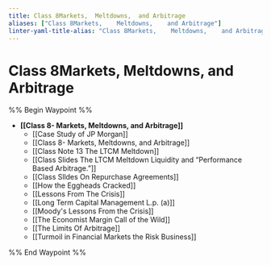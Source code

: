 ```yaml
---
title: Class 8Markets,  Meltdowns,  and Arbitrage
aliases: ["Class 8Markets,    Meltdowns,    and Arbitrage"]
linter-yaml-title-alias: "Class 8Markets,    Meltdowns,    and Arbitrage"
---
```


# Class 8Markets,  Meltdowns,  and Arbitrage

%% Begin Waypoint %%
- **[[Class 8- Markets,   Meltdowns,   and Arbitrage]]**
	- [[Case Study of JP Morgan]]
	- [[Class 8- Markets,   Meltdowns,   and Arbitrage]]
	- [[Class Note 13 The LTCM Meltdown]]
	- [[Class Slides The LTCM Meltdown Liquidity and “Performance Based Arbitrage.”]]
	- [[Class Slldes On Repurchase Agreements]]
	- [[How the Eggheads Cracked]]
	- [[Lessons From The Crisis]]
	- [[Long Term Capital Management L.p. (a)]]
	- [[Moody's Lessons From the Crisis]]
	- [[The Economist Margin Call of the Wild]]
	- [[The Limits Of Arbitrage]]
	- [[Turmoil in Financial Markets the Risk Business]]

%% End Waypoint %%
